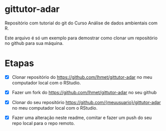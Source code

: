 # gittutor-adar

Repositório com tutorial do git do Curso Análise de dados ambientais com R.

Este arquivo é só um exemplo para demostrar como clonar um repositório no github para sua máquina.


# Etapas

-[X] Clonar repositório do https://github.com/lhmet/gittutor-adar no meu computador local com o RStudio.

-[X] Fazer um fork do https://github.com/lhmet/gittutor-adar no seu github

-[X] Clonar do seu repositório https://github.com/{meuusuario}/gittutor-adar no meu computador local com o RStudio.

-[X] Fazer uma alteração neste readme, comitar e fazer um push do seu repo local para o repo remoto.  

